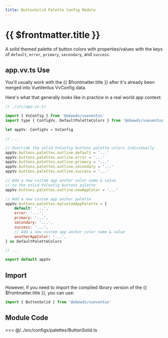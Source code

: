 ```yaml
---
title: ButtonSolid Palette Config Module
---
```


<script setup>
    import DocsPackageVersion from '../../../src/views/compos/DocsPackageVersion.vue'
</script>








# {{ $frontmatter.title }}

A solid themed palette of button colors with properties/values with the keys of `default`, `error`, `primary`, `secondary`, and `success`.








## app.vv.ts Use

You'll usually work with the {{ $frontmatter.title }} after it's already been merged into VueVentus VvConfig data.

Here's what that generally looks like in practice in a real world app context:

```javascript
// ./src/app.vv.ts

import { VvConfig } from '@obewds/vueventus'
import type { ConfigVv, DefaultPaletteColors } from '@obewds/vueventus'

let appVv: ConfigVv = VvConfig

// ...

// Override the solid VvConfig buttons palette colors individually
appVv.buttons.palettes.outline.default = '...'
appVv.buttons.palettes.outline.error = '...'
appVv.buttons.palettes.outline.primary = '...'
appVv.buttons.palettes.outline.secondary = '...'
appVv.buttons.palettes.outline.success = '...'

// Add a new custom app anchor color name & value
// to the solid VvConfig buttons palette
appVv.buttons.palettes.outline.newAppColor = '...'

// Add a new custom app anchor palette
appVv.buttons.palettes.myCustomAppPalette = {
    default: '...',
    error: '...',
    primary: '...',
    secondary: '...',
    success: '...',
    // Add a new custom app anchor color name & value
    anotherAppColor: '...',
} as DefaultPaletteColors

// ...

export default appVv
```








## Import

However, if you need to import the compiled library version of the {{ $frontmatter.title }}, you can use:

```javascript
import { ButtonSolid } from '@obewds/vueventus'
```













## Module Code

<<< @/../src/configs/palettes/ButtonSolid.ts






<DocsPackageVersion/>


